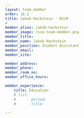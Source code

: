 ```yaml
---
layout: team_member
order: 16.1
title: Jakob Hackstein - RSiM
#
member_alias: jakob-hackstein
member_image: rsim-team-member.png
member_title:
member_name: Jakob Hackstein
member_position: Student Assistant
member_email:
member_site:

member_address:
member_phone:
member_room_no:
member_office_hours:

member_experience:
    title: Education
    # list:
    #     - period:
    #       title:

---
```

